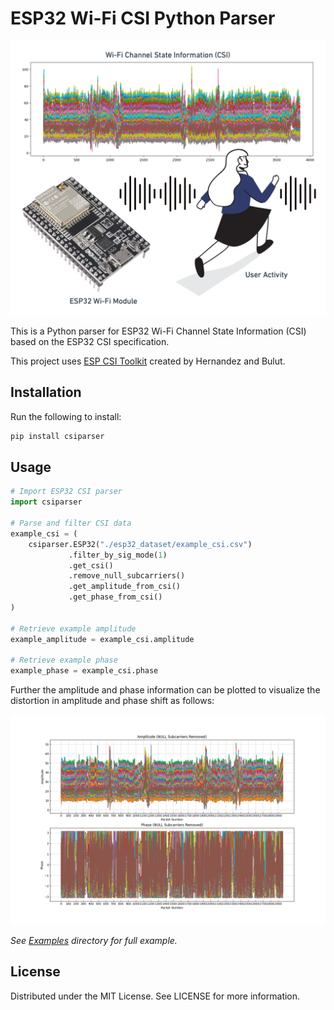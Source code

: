 # ESP32 Wi-Fi CSI Python Parser

![Example Amplitude and Phase Graph](./examples/ESP32-Walking-Activity.png)

This is a Python parser for ESP32 Wi-Fi Channel State Information (CSI) based on the ESP32 CSI specification.

This project uses [ESP CSI Toolkit](https://stevenmhernandez.github.io/ESP32-CSI-Tool/) created by Hernandez and Bulut.

## Installation

Run the following to install:

```python
pip install csiparser
```

## Usage

```python
# Import ESP32 CSI parser
import csiparser

# Parse and filter CSI data
example_csi = (
    csiparser.ESP32("./esp32_dataset/example_csi.csv")
             .filter_by_sig_mode(1)
             .get_csi()
             .remove_null_subcarriers()
             .get_amplitude_from_csi()
             .get_phase_from_csi()
)

# Retrieve example amplitude
example_amplitude = example_csi.amplitude

# Retrieve example phase 
example_phase = example_csi.phase
```
Further the amplitude and phase information can be plotted to visualize the distortion in amplitude and phase shift as follows:

![Example Amplitude and Phase Graph](./examples/example_amplitude_and_phase_graph.png)

_See [Examples](./examples) directory for full example._

## License
Distributed under the MIT License. See LICENSE for more information.
